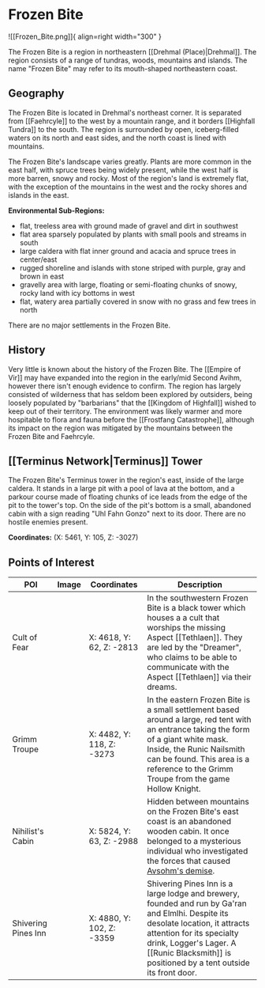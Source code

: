 # Frozen Bite

![[Frozen_Bite.png]]{ align=right width="300" }

The Frozen Bite is a region in northeastern [[Drehmal (Place)|Drehmal]]. The region consists of a range of tundras, woods, mountains and islands. The name "Frozen Bite" may refer to its mouth-shaped northeastern coast.

## Geography

The Frozen Bite is located in Drehmal's northeast corner. It is separated from [[Faehrcyle]] to the west by a mountain range, and it borders [[Highfall Tundra]] to the south. The region is surrounded by open, iceberg-filled waters on its north and east sides, and the north coast is lined with mountains.

The Frozen Bite's landscape varies greatly. Plants are more common in the east half, with spruce trees being widely present, while the west half is more barren, snowy and rocky. Most of the region's land is extremely flat, with the exception of the mountains in the west and the rocky shores and islands in the east.

**Environmental Sub-Regions:**
- flat, treeless area with ground made of gravel and dirt in southwest
- flat area sparsely populated by plants with small pools and streams in south
- large caldera with flat inner ground and acacia and spruce trees in center/east
- rugged shoreline and islands with stone striped with purple, gray and brown in east
- gravelly area with large, floating or semi-floating chunks of snowy, rocky land with icy bottoms in west
- flat, watery area partially covered in snow with no grass and few trees in north

There are no major settlements in the Frozen Bite.

## History

Very little is known about the history of the Frozen Bite. The [[Empire of Vir]] may have expanded into the region in the early/mid Second Avihm, however there isn't enough evidence to confirm. The region has largely consisted of wilderness that has seldom been explored by outsiders, being loosely populated by "barbarians" that the [[Kingdom of Highfall]] wished to keep out of their territory. The environment was likely warmer and more hospitable to flora and fauna before the [[Frostfang Catastrophe]], although its impact on the region was mitigated by the mountains between the Frozen Bite and Faehrcyle.

## [[Terminus Network|Terminus]] Tower

The Frozen Bite's Terminus tower in the region's east, inside of the large caldera. It stands in a large pit with a pool of lava at the bottom, and a parkour course made of floating chunks of ice leads from the edge of the pit to the tower's top. On the side of the pit's bottom is a small, abandoned cabin with a sign reading "Uhl Fahn Gonzo" next to its door. There are no hostile enemies present.

**Coordinates:** (X: 5461, Y: 105, Z: -3027)

## Points of Interest

| POI | Image | Coordinates | Description |
|-|-|-|-|
| Cult of Fear |  | X: 4618, Y: 62, Z: -2813 | In the southwestern Frozen Bite is a black tower which houses a a cult that worships the missing Aspect [[Tethlaen]]. They are led by the "Dreamer", who claims to be able to communicate with the Aspect [[Tethlaen]] via their dreams. |
| Grimm Troupe |  | X: 4482, Y: 118, Z: -3273 | In the eastern Frozen Bite is a small settlement based around a large, red tent with an entrance taking the form of a giant white mask. Inside, the Runic Nailsmith can be found. This area is a reference to the Grimm Troupe from the game Hollow Knight. |
| Nihilist's Cabin |  | X: 5824, Y: 63, Z: -2988 | Hidden between mountains on the Frozen Bite's east coast is an abandoned wooden cabin. It once belonged to a mysterious individual who investigated the forces that caused [Avsohm's demise](/Lore/Historical_Events/Fall_of_Avsohm). |
| Shivering Pines Inn |  | X: 4880, Y: 102, Z: -3359 | Shivering Pines Inn is a large lodge and brewery, founded and run by Ga'ran and Elmlhi. Despite its desolate location, it attracts attention for its specialty drink, Logger's Lager. A [[Runic Blacksmith]] is positioned by a tent outside its front door. |
